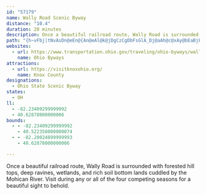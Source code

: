 ```yaml
---
id: "57179"
name: Wally Road Scenic Byway
distance: "10.4"
duration: 20 minutes
description: Once a beautiful railroad route, Wally Road is surrounded with forested hill tops, deep ravines, wetlands, and rich soil bottom lands cuddled by the Mohican River. Visit during any or all of the four competing seasons for a beautiful sight to behold.
path: "{h~vFbj|tNvAsDn@eEn@{An@eAl@k@jDgCzCgDbFsGlA_Dj@aAh@c@xAy@bEaBjFmBdCSx`A_@rB_@nCgAx@QzP_ArD]r@MfAg@hCmBpN}QfBwBp@YfCYbBw@b@BdA^^?TKvAgBvEEt@_@l@aA^qANmBEqBJy@~DsJ|BiEf@q@hD?pFvAxANrFClEZ~@?fBy@zC{Bb@QvAe@bEkB~Bo@|@MdAClA_@bBmA~Ay@|Bm@tBeB`D_AZ?|C\\xA\\|An@x@Lz`@W~@X|A|Ad@RbULzJDXR~@|Ab@XvHTbDAhCP|DO`GiBpGmGp@c@fC_AdTo@lCNzD|@nClA|EfBr@^n@r@~@b@fFl@~ADdKgDbB_@hCeB|AmAhAwAt@g@bAgBdDsAFXZXbFJdE~@pA@vB[hBk@bBeAfIsJzFaGrEaCrBYbGIvB[nHmB~j@_MlGaBbDgBb@Kz@D"
websites:
  - url: https://www.transportation.ohio.gov/traveling/ohio-byways/wally-road
    name: Ohio Byways
attractions:
  - url: https://visitknoxohio.org/
    name: Knox County
designations:
  - Ohio State Scenic Byway
states:
  - OH
ll:
  - -82.23409299999992
  - 40.62878000000006
bounds:
  - - -82.23409299999992
    - 40.522350000000074
  - - -82.20024899999993
    - 40.62878000000006

---
```


Once a beautiful railroad route, Wally Road is surrounded with forested hill tops, deep ravines, wetlands, and rich soil bottom lands cuddled by the Mohican River. Visit during any or all of the four competing seasons for a beautiful sight to behold.
